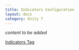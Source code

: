 ```yaml
---
title: Indicators Configuration
layout: docs
category: Unity 7
---
```

*content to be added*

[Indicators Tag](tags-list/indicators-tag.md)
